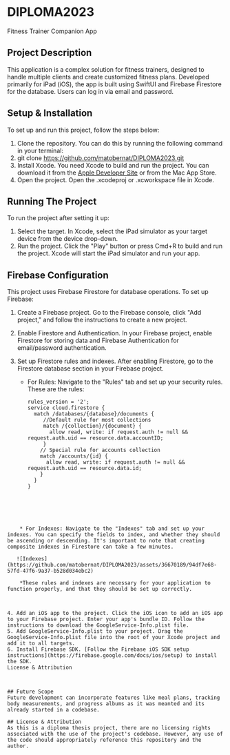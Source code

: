 # DIPLOMA2023
Fitness Trainer Companion App

## Project Description
This application is a complex solution for fitness trainers, designed to handle multiple clients and create customized fitness plans. 
Developed primarily for iPad (iOS), the app is built using SwiftUI and Firebase Firestore for the database. Users can log in via email and password.

## Setup & Installation
To set up and run this project, follow the steps below:

1. Clone the repository. You can do this by running the following command in your terminal:
2. git clone https://github.com/matobernat/DIPLOMA2023.git
4. Install Xcode. You need Xcode to build and run the project. You can download it from the [Apple Developer Site](https://developer.apple.com/xcode/) or from the Mac App Store.
5. Open the project. Open the .xcodeproj or .xcworkspace file in Xcode.

## Running The Project
To run the project after setting it up:

1. Select the target. In Xcode, select the iPad simulator as your target device from the device drop-down.
2. Run the project. Click the "Play" button or press Cmd+R to build and run the project. Xcode will start the iPad simulator and run your app.

## Firebase Configuration
This project uses Firebase Firestore for database operations. To set up Firebase:

1. Create a Firebase project. Go to the Firebase console, click "Add project," and follow the instructions to create a new project.
2. Enable Firestore and Authentication. In your Firebase project, enable Firestore for storing data and Firebase Authentication for email/password authentication.


4. Set up Firestore rules and indexes. After enabling Firestore, go to the Firestore database section in your Firebase project.

    * For Rules: Navigate to the "Rules" tab and set up your security rules. These are the rules:
    
      ```
      rules_version = '2';
      service cloud.firestore {
        match /databases/{database}/documents {
           //Default rule for most collections
           match /{collection}/{document} {
             allow read, write: if request.auth != null && request.auth.uid == resource.data.accountID;
           }
          // Special rule for accounts collection
          match /accounts/{id} {
            allow read, write: if request.auth != null && request.auth.uid == resource.data.id;
          }
        }
      }
```
    
    



    * For Indexes: Navigate to the "Indexes" tab and set up your indexes. You can specify the fields to index, and whether they should be ascending or descending. It's important to note that creating composite indexes in Firestore can take a few minutes.
    
   ![Indexes](https://github.com/matobernat/DIPLOMA2023/assets/36670189/94df7e68-57fd-47f6-9a37-b528d034ebc2)

    *These rules and indexes are necessary for your application to function properly, and that they should be set up correctly.



4. Add an iOS app to the project. Click the iOS icon to add an iOS app to your Firebase project. Enter your app's bundle ID. Follow the instructions to download the GoogleService-Info.plist file.
5. Add GoogleService-Info.plist to your project. Drag the GoogleService-Info.plist file into the root of your Xcode project and add it to all targets.
6. Install Firebase SDK. [Follow the Firebase iOS SDK setup instructions](https://firebase.google.com/docs/ios/setup) to install the SDK.
License & Attribution



## Future Scope
Future development can incorporate features like meal plans, tracking body measurements, and progress albums as it was meanted and its already started in a codebase. 

## License & Attribution
As this is a diploma thesis project, there are no licensing rights associated with the use of the project's codebase. However, any use of the code should appropriately reference this repository and the author.
